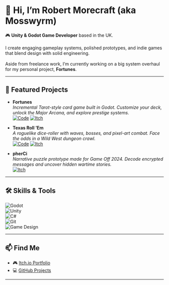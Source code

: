 # 👋 Hi, I’m Robert Morecraft (aka Mosswyrm)

🎮 **Unity & Godot Game Developer** based in the UK.<br><br>
I create engaging gameplay systems, polished prototypes, and indie games that blend design with solid engineering.<br><br>
Aside from freelance work, I’m currently working on a big system overhaul for my personal project, **Fortunes**.

---

## 🌟 Featured Projects

- **Fortunes**  
  *Incremental Tarot-style card game built in Godot. Customize your deck, unlock the Major Arcana, and explore prestige systems.*<br>
  [![Code](https://img.shields.io/badge/View_Code-GitHub-lightgrey?logo=github)](https://github.com/mosswyrm/fortunes) [![Itch](https://img.shields.io/badge/itch.io-FA5C5C?logo=itchdotio&logoColor=white)](https://mosswyrm.itch.io/fortunes)

- **Texas Roll ’Em**  
  *A roguelike dice-roller with waves, bosses, and pixel-art combat. Face the odds in a Wild West dungeon crawl.*<br>
  [![Code](https://img.shields.io/badge/View_Code-GitHub-lightgrey?logo=github)](https://github.com/mosswyrm/texas-roll-em) [![Itch](https://img.shields.io/badge/itch.io-FA5C5C?logo=itchdotio&logoColor=white)](https://mosswyrm.itch.io/texas-roll-em)
  

- **pherCi**  
  *Narrative puzzle prototype made for Game Off 2024. Decode encrypted messages and uncover hidden wartime stories.*<br>  <!--[![Code](https://img.shields.io/badge/View_Code-GitHub-lightgrey?logo=github)](https://github.com/mosswyrm/pherci) -->
  [![Itch](https://img.shields.io/badge/itch.io-FA5C5C?logo=itchdotio&logoColor=white)](https://mosswyrm.itch.io/pherci)


---

## 🛠 Skills & Tools
![Godot](https://img.shields.io/badge/Godot-478CBF?logo=godot-engine&logoColor=white)  
![Unity](https://img.shields.io/badge/Unity-000000?logo=unity&logoColor=white)  
![C#](https://img.shields.io/badge/C%23-239120?logo=csharp&logoColor=white)  
![Git](https://img.shields.io/badge/Git-F05032?logo=git&logoColor=white)  
![Game Design](https://img.shields.io/badge/Focus-Gameplay_Programming-blue)  

---

## 📫 Find Me
- 🎮 [Itch.io Portfolio](https://mosswyrm.itch.io)  
- 💻 [GitHub Projects](https://github.com/mosswyrm)  
<!-- 🔗 LinkedIn -->

---

<!--
**MossWyrm/MossWyrm** is a ✨ _special_ ✨ repository because its `README.md` (this file) appears on your GitHub profile.

Here are some ideas to get you started:

- 🌱 I’m currently learning ...
- 👯 I’m looking to collaborate on ...
- 🤔 I’m looking for help with ...
- 💬 Ask me about ...
- 📫 How to reach me: ...
- 😄 Pronouns: ...
- ⚡ Fun fact: ...
-->
